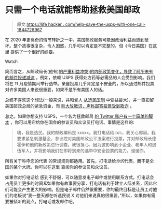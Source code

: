 # 只需一个电话就能帮助拯救美国邮政

> 原文:[https://life hacker . com/help-save-the-usps-with-one-call-1844726967](https://lifehacker.com/help-save-the-usps-with-one-call-1844726967)

在 2020 年更离奇的情节转折之一中，美国邮政服务可能因政治利益而遭到破坏。整个故事很复杂，令人困惑，几乎可以肯定是不完整的，但《今日美国》在这里 提供了一个很好的纲要。

Watch

简而言之，从邮政局长(他有)[的严重利益冲突)的内部政策变化，导致了前所未有的邮件投递减速](https://www.washingtonpost.com/business/2020/07/14/postal-service-trump-dejoy-delay-mail/) 。例如，依赖 USPS 获得处方药等必需品的人会受到影响。我们将在 11 月疫情期间举行选举。亲自投票几乎肯定是不安全的，所以通过邮件投票对许多美国人来说很重要，如果不是所有美国人的话。

总统不喜欢这个想法(一般来说，共和党人 [从选民压制](https://www.aclu.org/news/civil-liberties/block-the-vote-voter-suppression-in-2020/) 中受益最大)，并一直扣留美国邮政总局的紧急资金，而 [则大放厥词，声称邮寄投票受到欺诈](https://apnews.com/c751ee2efb2b84d66c56ff4109db9751) 。

总之。如果你想支持 USPS，一个名为拯救邮局 [的 Twitter 账户有一个简单的脚本](https://twitter.com/USPostOffice911/status/1293924028604993537) ，你可以用它给你在国会的参议员和众议员打电话。事情是这样的:

> 嗨，我是选民。我的邮政编码是 xxxxx。我打电话给 b/c，我关心邮局。我要求紧急刺激基金，参议院对美国邮政公平法案进行投票，并对邮政局长德霍伊和他的新政策进行调查。我很担心，因为这影响到小企业、老年人和退伍军人，并将影响我们在即将到来的选举中安全投票的能力。谢谢你。

所有关于称呼您的代表 的常规规则都适用。首先，打电话给*你的*代表，而不是全国的某个大牌。你可以在这里 查阅你的参议员和众议员。

如果你对打电话给 感到不舒服，可以随意发电子邮件或使用联系方式。打电话会占用员工更多的时间*和*如果你有故事要分享，打电话有利于建立人际关系，因此它们可能会产生更大的影响。但是电子邮件仍然很重要，你的最终目标是让员工对他们的老板说“我一整天都在听选民说 X 对他们来说真的很重要。”所以，如果你有需要被倾听的观点，打电话或发邮件吧。